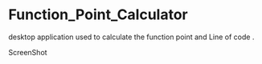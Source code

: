 # Function_Point_Calculator
desktop application used to calculate the function point and Line of code .

ScreenShot

